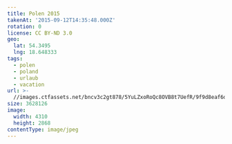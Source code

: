 ```yaml
---
title: Polen 2015
takenAt: '2015-09-12T14:35:48.000Z'
rotation: 0
license: CC BY-ND 3.0
geo:
  lat: 54.3495
  lng: 18.648333
tags:
  - polen
  - poland
  - urlaub
  - vacation
url: >-
  //images.ctfassets.net/bncv3c2gt878/5YuLZxoRoQc8OVB8t7UefR/9f9d8eaf6da021f9b82fc0ea34301bc8/polen-2015_25328973703_o
size: 3628126
image:
  width: 4310
  height: 2868
contentType: image/jpeg
---
```


